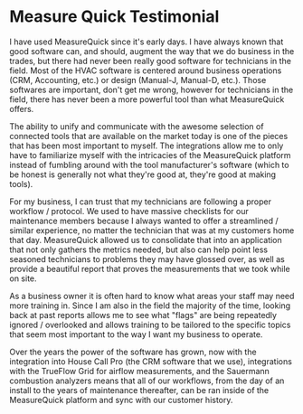 # Measure Quick Testimonial

I have used MeasureQuick since it's early days.  I have always known that good software can,
and should, augment the way that we do business in the trades, but there had never been really good
software for technicians in the field.  Most of the HVAC software is centered around business
operations (CRM, Accounting, etc.) or design (Manual-J, Manual-D, etc.).  Those softwares are important,
don't get me wrong, however for technicians in the field, there has never been a more powerful tool than
what MeasureQuick offers.

The ability to unify and communicate with the awesome selection of connected tools that are available
on the market today is one of the pieces that has been most important to myself.  The integrations allow
me to only have to familiarize myself with the intricacies of the MeasureQuick platform instead of
fumbling around with the tool manufacturer's software (which to be honest is generally not what they're good
at, they're good at making tools).

For my business, I can trust that my technicians are following a proper workflow / protocol.  We used to have
massive checklists for our maintenance members because I always wanted to offer a streamlined / similar experience,
no matter the technician that was at my customers home that day.  MeasureQuick allowed us to consolidate that into an
application that not only gathers the metrics needed, but also can help point less seasoned technicians to problems
they may have glossed over, as well as provide a beautiful report that proves the measurements that we took
while on site.

As a business owner it is often hard to know what areas your staff may need more training in.  Since
I am also in the field the majority of the time, looking back at past reports allows me to see what
"flags" are being repeatedly ignored / overlooked and allows training to be tailored to the specific
topics that seem most important to the way I want my business to operate.

Over the years the power of the software has grown, now with the integration into House
Call Pro (the CRM software that we use), integrations with the TrueFlow Grid for airflow measurements,
and the Sauermann combustion analyzers means that all of our workflows, from the day of an install to the
years of maintenance thereafter, can be ran inside of the MeasureQuick platform and sync with our customer history.
